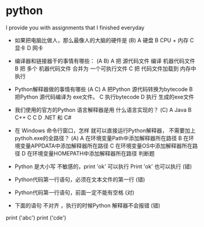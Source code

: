 # python
I provide you with assignments that I finished everyday 

- 如果把电脑比做人，那么最像人的大脑的硬件是 (B)
  A 硬盘
  B CPU + 内存
  C 显卡
  D 网卡
  
- 编译器和链接器干的事情有哪些：  (A B)
  A 把 源代码文件 编译 机器代码文件
  B 把 多个 机器代码文件 合并为 一个可执行文件
  C 把 代码文件加载到 内存中执行
  

- Python解释器做的事情有哪些    (A C)
  A 把Python 源代码转换为bytecode
  B 把Python 源代码编译为 exe文件。
  C 执行bytecode
  D 执行 生成的exe文件


- 我们使用的官方的Python 语言解释器是用 什么语言实现的？  (C)
  A Java
  B C++
  C C
  D .NET 和 C#
  
- 在 Windows 命令行窗口，怎样 就可以直接运行Python解释器， 不需要加上pythoh.exe的全路径？ (A)
  A 在环境变量Path中添加解释器所在路径
  B 在环境变量APPDATA中添加解释器所在路径
  C 在环境变量OS中添加解释器所在路径
  D 在环境变量HOMEPATH中添加解释器所在路径
判断题
- Python 是大小写 不敏感的，print  'ok'  可以执行 Print  'ok' 也可以执行  (错)

- Python代码第一行语句，必须在文本文件的第一行    (错)

- Python代码第一行语句，前面一定不能有空格    (对)

- 下面的语句 不对齐 ，执行的时候Python 解释器不会报错  (错)

print ('abc')
  print ('cde')
